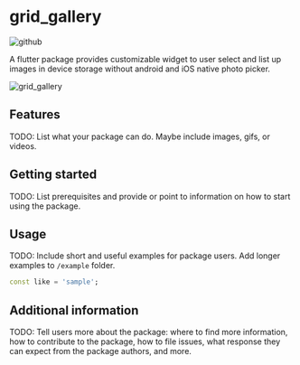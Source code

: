 # grid_gallery
<img src="https://img.shields.io/static/v1?label=platform&message=flutter&color=1ebbfd" alt="github">

A flutter package provides customizable widget to user select and list up images in device storage without android and iOS native photo picker.

![grid_gallery](https://user-images.githubusercontent.com/83802425/209039655-8841adc0-51e7-4387-bb3e-a89171b34d60.gif)


## Features

TODO: List what your package can do. Maybe include images, gifs, or videos.

## Getting started

TODO: List prerequisites and provide or point to information on how to
start using the package.

## Usage

TODO: Include short and useful examples for package users. Add longer examples
to `/example` folder.

```dart
const like = 'sample';
```

## Additional information

TODO: Tell users more about the package: where to find more information, how to
contribute to the package, how to file issues, what response they can expect
from the package authors, and more.
